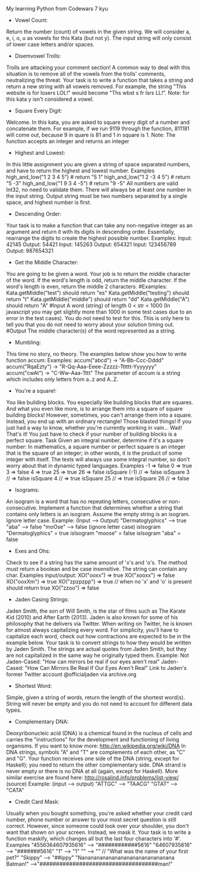 My learning Python from Codewars
7 kyu

- Vowel Count:

Return the number (count) of vowels in the given string.
We will consider a, e, i, o, u as vowels for this Kata (but not y).
The input string will only consist of lower case letters and/or spaces.

- Disemvowel Trolls:

Trolls are attacking your comment section!
A common way to deal with this situation is to remove all of the vowels from the trolls' comments, neutralizing the threat.
Your task is to write a function that takes a string and return a new string with all vowels removed.
For example, the string "This website is for losers LOL!" would become "Ths wbst s fr lsrs LL!".
Note: for this kata y isn't considered a vowel.

- Square Every Digit:

Welcome. In this kata, you are asked to square every digit of a number and concatenate them.
For example, if we run 9119 through the function, 811181 will come out, because 9 in quare is 81 and 1 in square is 1.
Note: The function accepts an integer and returns an integer

- Highest and Lowest:

In this little assignment you are given a string of space separated numbers, and have to return the highest and lowest number.
Examples
high_and_low("1 2 3 4 5")  # return "5 1"
high_and_low("1 2 -3 4 5") # return "5 -3"
high_and_low("1 9 3 4 -5") # return "9 -5"
All numbers are valid Int32, no need to validate them.
There will always be at least one number in the input string.
Output string must be two numbers separated by a single space, and highest number is first.

- Descending Order:

Your task is to make a function that can take any non-negative integer as an argument and return it with its digits in
descending order. Essentially, rearrange the digits to create the highest possible number.
Examples:
Input: 42145 Output: 54421
Input: 145263 Output: 654321
Input: 123456789 Output: 987654321

- Get the Middle Character:

You are going to be given a word. Your job is to return the middle character of the word.
If the word's length is odd, return the middle character. If the word's length is even, return the middle 2 characters.
#Examples:
Kata.getMiddle("test") should return "es"
Kata.getMiddle("testing") should return "t"
Kata.getMiddle("middle") should return "dd"
Kata.getMiddle("A") should return "A"
#Input
A word (string) of length 0 < str < 1000 (In javascript you may get slightly more than 1000 in some
test cases due to an error in the test cases). You do not need to test for this.
This is only here to tell you that you do not need to worry about your solution timing out.
#Output
The middle character(s) of the word represented as a string.

- Mumbling:

This time no story, no theory. The examples below show you how to write function accum:
Examples:
accum("abcd") -> "A-Bb-Ccc-Dddd"
accum("RqaEzty") -> "R-Qq-Aaa-Eeee-Zzzzz-Tttttt-Yyyyyyy"
accum("cwAt") -> "C-Ww-Aaa-Tttt"
The parameter of accum is a string which includes only letters from a..z and A..Z.

- You're a square!:

You like building blocks. You especially like building blocks that are squares.
And what you even like more, is to arrange them into a square of square building blocks!
However, sometimes, you can't arrange them into a square. Instead, you end up with an ordinary rectangle!
Those blasted things! If you just had a way to know, whether you're currently working in vain… Wait!
That's it! You just have to check if your number of building blocks is a perfect square.
Task
Given an integral number, determine if it's a square number:
In mathematics, a square number or perfect square is an integer that is the square of an integer; in other words,
it is the product of some integer with itself.
The tests will always use some integral number, so don't worry about that in dynamic typed languages.
Examples
-1  =>  false
 0  =>  true
 3  =>  false
 4  =>  true
25  =>  true
26  =>  false
isSquare (-1) // => false
isSquare   3  // => false
isSquare   4  // => true
isSquare  25  // => true
isSquare  26  // => false

- Isograms:

An isogram is a word that has no repeating letters, consecutive or non-consecutive.
Implement a function that determines whether a string that contains only letters is an isogram.
Assume the empty string is an isogram. Ignore letter case.
Example: (Input --> Output)
"Dermatoglyphics" --> true "aba" --> false "moOse" --> false (ignore letter case)
isIsogram "Dermatoglyphics" = true
isIsogram "moose" = false
isIsogram "aba" = false

- Exes and Ohs:

Check to see if a string has the same amount of 'x's and 'o's.
The method must return a boolean and be case insensitive. The string can contain any char.
Examples input/output:
XO("ooxx") => true
XO("xooxx") => false
XO("ooxXm") => true
XO("zpzpzpp") => true // when no 'x' and 'o' is present should return true
XO("zzoo") => false

- Jaden Casing Strings:

Jaden Smith, the son of Will Smith, is the star of films such as
The Karate Kid (2010) and After Earth (2013).
Jaden is also known for some of his philosophy that he delivers via Twitter.
When writing on Twitter, he is known for almost always capitalizing every word.
For simplicity, you'll have to capitalize each word, check out how contractions are expected to be in the example below.
Your task is to convert strings to how they would be written by Jaden Smith.
The strings are actual quotes from Jaden Smith, but they are not capitalized in the same way he originally typed them.
Example:
Not Jaden-Cased: "How can mirrors be real if our eyes aren't real"
Jaden-Cased:     "How Can Mirrors Be Real If Our Eyes Aren't Real"
Link to Jaden's former Twitter account @officialjaden via archive.org

- Shortest Word:

Simple, given a string of words, return the length of the shortest word(s).
String will never be empty and you do not need to account for different data types.

- Complementary DNA:

Deoxyribonucleic acid (DNA) is a chemical found in the nucleus
of cells and carries the "instructions" for the development and functioning of living organisms.
If you want to know more: http://en.wikipedia.org/wiki/DNA
In DNA strings, symbols "A" and "T" are complements of each other, as "C" and "G".
Your function receives one side of the DNA (string, except for Haskell); you need to return the other complementary side.
DNA strand is never empty or there is no DNA at all (again, except for Haskell).
More similar exercise are found here: http://rosalind.info/problems/list-view/ (source)
Example: (input --> output)
"ATTGC" --> "TAACG"
"GTAT" --> "CATA"

- Credit Card Mask:

Usually when you bought something, you're asked whether your credit card number, phone number 
or answer to your most secret question is still correct. 
However, since someone could look over your shoulder, you don't want that shown on your screen. Instead, we mask it.
Your task is to write a function maskify, which changes all but the last four characters into '#'.
Examples
"4556364607935616" --> "############5616"
     "64607935616" -->      "#######5616"
               "1" -->                "1"
                "" -->                 ""
// "What was the name of your first pet?"
"Skippy" --> "##ippy"
"Nananananananananananananananana Batman!" -->"####################################man!"